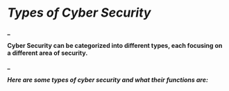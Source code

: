 # **_Types of Cyber Security_**
**_ <p>Cyber Security can be categorized into different types, each focusing on a different area of security.</p>_**
**_<p>Here are some types of cyber security and what their functions are: </p>_**
